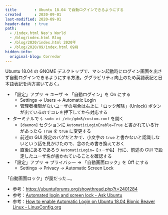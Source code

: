 ```yaml
---
title        : Ubuntu 18.04 で自動ログインできるようにする
created      : 2020-09-01
last-modified: 2020-09-01
header-date  : true
path:
  - /index.html Neo's World
  - /blog/index.html Blog
  - /blog/2020/index.html 2020年
  - /blog/2020/09/index.html 09月
hidden-info:
  original-blog: Corredor
---
```


Ubuntu 18.04 の GNOME デスクトップで、マシン起動時にログイン画面を出さず自動ログインできるようにする方法。ググラビリティ向上のため英語表記と日本語表記を両方書いておく。

- 「設定」アプリ → ユーザ → 「自動ログイン」を On にする
  - Settings → Users → Automatic Login
  - 管理者権限がないユーザの場合は右上に「ロック解除」(Unlock) ボタンが出ているのでコレを押下してから対応する
- ターミナルで `$ sudo vi /etc/gdm3/custom.conf` を開く
  - `[daemon]` セクションに `AutomaticLoginEnable=True` と書かれている行があったら `True` を `true` に変更する
  - 前述の GUI 設定のバグだとかで、小文字の `true` と書かないと認識しないという話を見かけたので、念のため書き換えておく
  - 直後にあるであろう `AutomaticLogin=【ユーザ名】` 行に、前述の GUI で設定したユーザ名が書かれていることを確認する
- 「設定」アプリ → プライバシー → 「自動画面ロック」を Off にする
  - Settings → Privacy → Automatic Screen Lock

「自動画面ロック」が罠だった…。

- 参考：<https://ubuntuforums.org/showthread.php?t=2401284>
- 参考：[Automated login and screen lock - Ask Ubuntu](https://askubuntu.com/questions/181265/automated-login-and-screen-lock)
- 参考：[How to enable Automatic Login on Ubuntu 18.04 Bionic Beaver Linux - LinuxConfig.org](https://linuxconfig.org/how-to-enable-automatic-login-on-ubuntu-18-04-bionic-beaver-linux)

